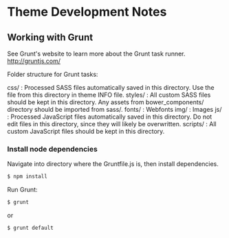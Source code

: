 # Theme Development Notes

## Working with Grunt
See Grunt's website to learn more about the Grunt task runner. http://gruntjs.com/

Folder structure for Grunt tasks:

css/      : Processed SASS files automatically saved in this directory. 
            Use the file from this directory in theme INFO file.
styles/   : All custom SASS files should be kept in this directory. Any assets 
            from bower_components/ directory should be imported from sass/.
fonts/    : Webfonts
img/      : Images
js/       : Processed JavaScript files automatically saved in this directory. 
            Do not edit files in this directory, since they will likely be overwritten.
scripts/  : All custom JavaScript files should be kept in this directory.

### Install node dependencies
Navigate into directory where the Gruntfile.js is, then install dependencies.
```bash
$ npm install 
```

Run Grunt:
```bash
$ grunt
```

or

```bash
$ grunt default
```


